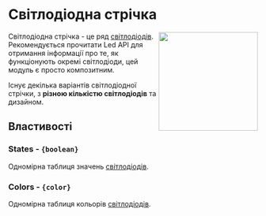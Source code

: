 # Світлодіодна стрічка

<img src="https://docs.retrogadgets.game/api/modules/LedStrip.png" width="200" align="right">

Світлодіодна стрічка - це ряд [світлодіодів](./Led.md). Рекомендується прочитати Led API для отримання інформації про те, як функціонують окремі світлодіоди, цей модуль є просто композитним.

Існує декілька варіантів світлодіодної стрічки, з **різною кількістю світлодіодів** та дизайном.

## Властивості

### States - `{boolean}`
Одномірна таблиця значень [світлодіодів](./Led.md).

### Colors - `{color}`
Одномірна таблиця кольорів [світлодіодів](./Led.md).